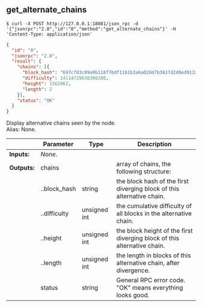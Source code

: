 ## **get_alternate_chains**


```shell
$ curl -X POST http://127.0.0.1:18081/json_rpc -d '{"jsonrpc":"2.0","id":"0","method":"get_alternate_chains"}' -H 'Content-Type: application/json'
```
```json
{
  "id": "0",
  "jsonrpc": "2.0",
  "result": {
    "chains": [{
      "block_hash": "697cf03c89a9b118f7bdf11b1b3a6a028d7b3617d2d0ed91322c5709acf75625",
      "difficulty": 14114729638300280,
      "height": 1562062,
      "length": 2
    }],
    "status": "OK"
  }
}
```
Display alternative chains seen by the node.  
Alias: None.  

|             | Parameter    | Type         | Description
| ---         | ---          | ---          | ---
|**Inputs:**  | *None*.      |              |
|**Outputs:** | chains       |              | array of chains, the following structure:
|             | ..block_hash | string       | the block hash of the first diverging block of this alternative chain.
|             | ..difficulty | unsigned int | the cumulative difficulty of all blocks in the alternative chain.
|             | ..height     | unsigned int | the block height of the first diverging block of this alternative chain.
|             | ..length     | unsigned int | the length in blocks of this alternative chain, after divergence.
|             | status       | string       | General RPC error code. "OK" means everything looks good.
